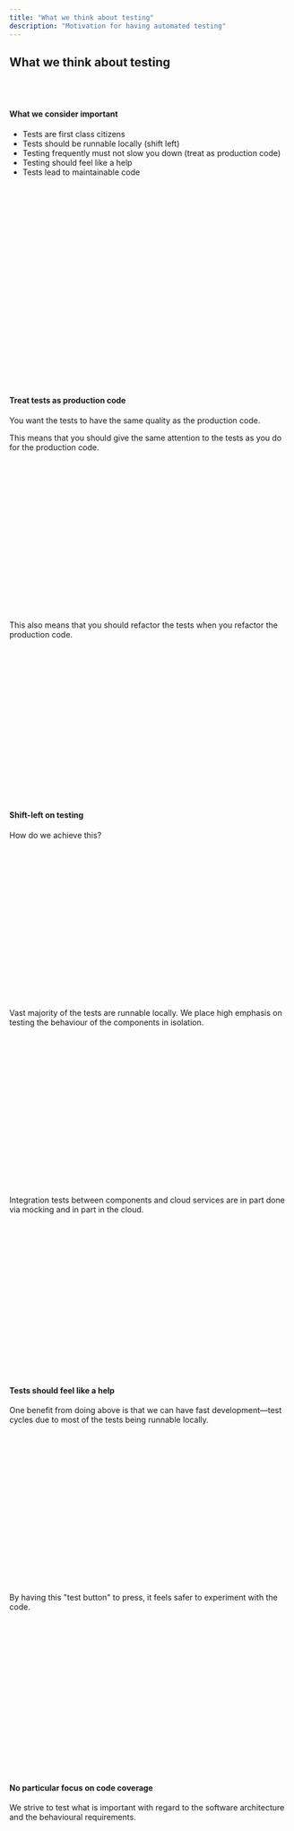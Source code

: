 ```yaml
---
title: "What we think about testing"
description: "Motivation for having automated testing"
---
```


## What we think about testing



<br />
<br />

#### **What we consider important**

- Tests are first class citizens
- Tests should be runnable locally (shift left)
- Testing frequently must not slow you down (treat as production code)
- Testing should feel like a help
- Tests lead to maintainable code

<br />
<br />
<br />
<br />
<br />
<br />
<br />
<br />
<br />
<br />
<br />
<br />
<br />
<br />
<br />
<br />
<br />
<br />
<br />
<br />
<br />

#### **Treat tests as production code**

You want the tests to have the same quality as the production code. 

This means that you should give the same attention to the tests as you do for the production code. 

<br />
<br />
<br />
<br />
<br />
<br />
<br />
<br />
<br />
<br />
<br />
<br />
<br />
<br />
<br />
<br />

This also means that you should refactor the tests when you refactor the production code.

<br />
<br />
<br />
<br />
<br />
<br />
<br />
<br />
<br />
<br />
<br />
<br />
<br />
<br />
<br />
<br />

#### **Shift-left on testing**

How do we achieve this?

<br />
<br />
<br />
<br />
<br />
<br />
<br />
<br />
<br />
<br />
<br />
<br />
<br />
<br />
<br />
<br />

Vast majority of the tests are runnable locally. We place high emphasis on testing the behaviour of the components in isolation.

<br />
<br />
<br />
<br />
<br />
<br />
<br />
<br />
<br />
<br />
<br />
<br />
<br />
<br />
<br />
<br />

Integration tests between components and cloud services are in part done via mocking and in part in the cloud.

<br />
<br />
<br />
<br />
<br />
<br />
<br />
<br />
<br />
<br />
<br />
<br />
<br />
<br />
<br />
<br />

#### **Tests should feel like a help**

One benefit from doing above is that we can have fast development—test cycles due to most of the tests being runnable locally.

<br />
<br />
<br />
<br />
<br />
<br />
<br />
<br />
<br />
<br />
<br />
<br />
<br />
<br />
<br />
<br />

By having this "test button" to press, it feels safer to experiment with the code.

<br />
<br />
<br />
<br />
<br />
<br />
<br />
<br />
<br />
<br />
<br />
<br />
<br />
<br />
<br />
<br />

#### **No particular focus on code coverage**

We strive to test what is important with regard to the software architecture and the behavioural requirements.

<br />
<br />
<br />
<br />
<br />
<br />
<br />
<br />
<br />
<br />
<br />
<br />
<br />
<br />
<br />
<br />
